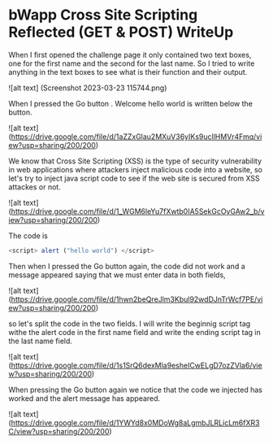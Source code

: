# bWapp Cross Site Scripting Reflected (GET & POST) WriteUp

When I first opened the challenge page it only contained two text boxes, one for the first name and the second for the last name.
So I tried to write anything in the text boxes to see what is their function and their output.

![alt text] (Screenshot 2023-03-23 115744.png)

When I pressed the Go button . Welcome hello world is written below the button. 

![alt text] (https://drive.google.com/file/d/1aZZxGlau2MXuV36yIKs9ucllHMVr4Fmq/view?usp=sharing/200/200)

We know that Cross Site Scripting (XSS) is the type of security vulnerability in web applications where attackers inject malicious code 
into a website, so let's try to inject java script code to see if the web site is secured from XSS attackes or not.

![alt text] (https://drive.google.com/file/d/1_WGM6leYu7fXwtb0IA5SekGcOyGAw2_b/view?usp=sharing/200/200)

The code is 

``` javascript 
<script> alert ("hello world") </script>
```

Then when I pressed the Go button again, the code did not work and a message appeared saying that we must enter data in both fields,

![alt text] (https://drive.google.com/file/d/1hwn2beQreJlm3Kbul92wdDJnTrWcf7PE/view?usp=sharing/200/200)

so let's split the code in the two fields.
I will write the beginnig script tag withe the alert code in the first name field and write the ending script tag in the last name field.

![alt text] (https://drive.google.com/file/d/1s1SrQ6dexMla9esheICwELgD7ozZVla6/view?usp=sharing/200/200)

When pressing the Go button again we notice that the code we injected has worked and the alert message has appeared.

![alt text] (https://drive.google.com/file/d/1YWYd8x0MDoWg8aLgmbJLRLicLm6fXR3C/view?usp=sharing/200/200)



